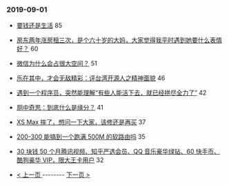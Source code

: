 ### 2019-09-01 
- [要钱还是生活](https://www.v2ex.com/t/596907) 85
- [房东两年涨房租三次，是个六十岁的大妈，大家觉得我平时遇到她要什么表情好？](https://www.v2ex.com/t/596866) 60
- [微信为什么会占很大空间？](https://www.v2ex.com/t/596870) 51
- [乐在其中，才会无敌精彩：评台湾开源人之精神面貌](https://www.v2ex.com/t/596857) 46
- [遇到一个程序员，突然能理解“有些人能活下去，就已经拼尽全力了”](https://www.v2ex.com/t/596843) 42
- [厕中奇思：到底什么是缘分？](https://www.v2ex.com/t/596858) 41
- [XS Max 摔了，想问一下大家，该修还是再买](https://www.v2ex.com/t/596938) 37
- [200-300 能搞到一个跑满 500M 的软路由吗](https://www.v2ex.com/t/596837) 35
- [30 块钱 50 个月腾讯视频、知乎严选会员、QQ 音乐豪华绿钻、60 快手币、酷狗豪华 VIP，限大王卡用户](https://www.v2ex.com/t/596822) 32 

- [ < 上一页 ](https://github.com/able8/v2ex-hot-record/blob/master/2019-08-31.md) -------- [ 下一页 > ](https://github.com/able8/v2ex-hot-record/blob/master/2019-09-02.md)